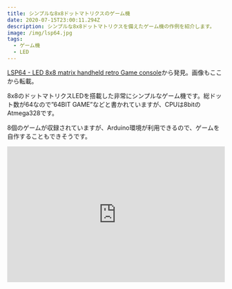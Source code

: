 ```yaml
---
title: シンプルな8x8ドットマトリクスのゲーム機
date: 2020-07-15T23:00:11.294Z
description: シンプルな8x8ドットマトリクスを備えたゲーム機の作例を紹介します。
image: /img/lsp64.jpg
tags:
  - ゲーム機
  - LED
---
```

[LSP64 - LED 8x8 matrix handheld retro Game console](https://www.tindie.com/products/bobricius/lsp64-led-8x8-matrix-handheld-retro-game-console/)から発見。画像もここから転載。

8x8のドットマトリクスLEDを搭載した非常にシンプルなゲーム機です。総ドット数が64なので”64BIT GAME”などと書かれていますが、CPUは8bitのAtmega328です。

8個のゲームが収録されていますが、Arduino環境が利用できるので、ゲームを自作することもできそうです。

<iframe width="100%" height="315" src="https://www.youtube.com/embed/oJbJWe_KpdU" frameborder="0" allow="accelerometer; autoplay; encrypted-media; gyroscope; picture-in-picture" allowfullscreen></iframe>
